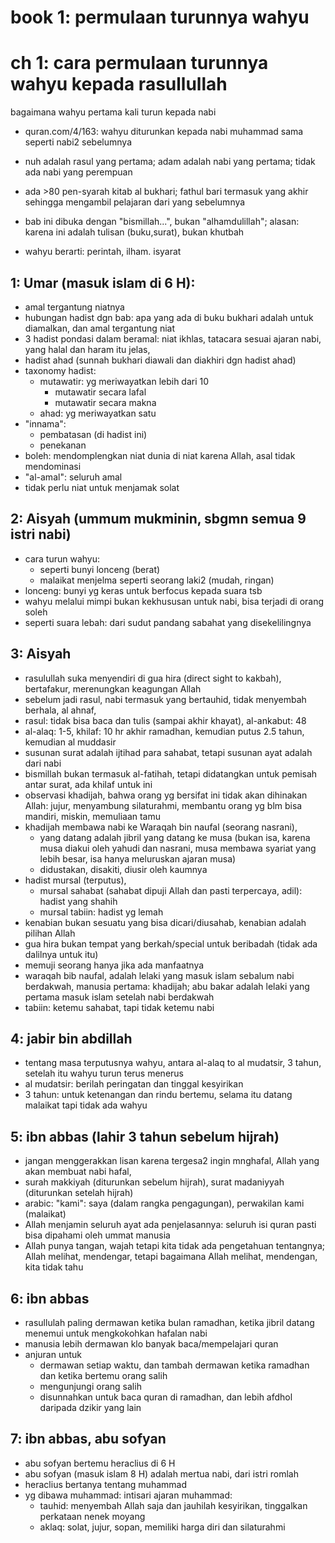 # book 1: permulaan turunnya wahyu

# ch 1: cara permulaan turunnya wahyu kepada rasullullah
bagaimana wahyu pertama kali turun kepada nabi

* quran.com/4/163:
wahyu diturunkan kepada nabi muhammad sama seperti nabi2 sebelumnya

* nuh adalah rasul yang pertama;
adam adalah nabi yang pertama;
tidak ada nabi yang perempuan

* ada >80 pen-syarah kitab al bukhari;
fathul bari termasuk yang akhir sehingga mengambil pelajaran dari yang sebelumnya

* bab ini dibuka dengan "bismillah...", bukan "alhamdulillah";
alasan: karena ini adalah tulisan (buku,surat), bukan khutbah

* wahyu berarti:
perintah, ilham. isyarat

## 1: Umar (masuk islam di 6 H):
* amal tergantung niatnya
* hubungan hadist dgn bab:
apa yang ada di buku bukhari adalah untuk diamalkan,
dan amal tergantung niat
* 3 hadist pondasi dalam beramal:
niat ikhlas,
tatacara sesuai ajaran nabi,
yang halal dan haram itu jelas,
* hadist ahad (sunnah bukhari diawali dan diakhiri dgn hadist ahad)
* taxonomy hadist:
  * mutawatir: yg meriwayatkan lebih dari 10
    * mutawatir secara lafal
    * mutawatir secara makna
  * ahad: yg meriwayatkan satu
* "innama":
  * pembatasan (di hadist ini)
  * penekanan
* boleh: mendomplengkan niat dunia di niat karena Allah,
asal tidak mendominasi
* "al-amal": seluruh amal
* tidak perlu niat untuk menjamak solat

## 2: Aisyah (ummum mukminin, sbgmn semua 9 istri nabi)
* cara turun wahyu:
  * seperti bunyi lonceng (berat)
  * malaikat menjelma seperti seorang laki2 (mudah, ringan)
* lonceng: bunyi yg keras untuk berfocus kepada suara tsb
* wahyu melalui mimpi bukan kekhususan untuk nabi, bisa terjadi di orang soleh
* seperti suara lebah: dari sudut pandang sabahat yang disekelilingnya

## 3: Aisyah
* rasulullah suka menyendiri di gua hira (direct sight to kakbah),
bertafakur, merenungkan keagungan Allah
* sebelum jadi rasul, nabi termasuk yang bertauhid, tidak menyembah berhala, al ahnaf,
* rasul: tidak bisa baca dan tulis (sampai akhir khayat), al-ankabut: 48
* al-alaq: 1-5, khilaf: 10 hr akhir ramadhan,
kemudian putus 2.5 tahun, kemudian al muddasir
* susunan surat adalah ijtihad para sahabat, tetapi
susunan ayat adalah dari nabi
* bismillah bukan termasuk al-fatihah, tetapi didatangkan untuk pemisah antar surat,
ada khilaf untuk ini
* observasi khadijah, bahwa orang yg bersifat ini tidak akan dihinakan Allah:
jujur,
menyambung silaturahmi,
membantu orang yg blm bisa mandiri, miskin,
memuliaan tamu
* khadijah membawa nabi ke Waraqah bin naufal (seorang nasrani),
  * yang datang adalah jibril yang datang ke musa
  (bukan isa, karena musa diakui oleh yahudi dan nasrani, musa membawa syariat yang lebih besar, isa hanya meluruskan ajaran musa)
  * didustakan, disakiti, diusir oleh kaumnya
* hadist mursal (terputus),
  * mursal sahabat (sahabat dipuji Allah dan pasti terpercaya, adil): hadist yang shahih
  * mursal tabiin: hadist yg lemah
* kenabian bukan sesuatu yang bisa dicari/diusahab, kenabian adalah pilihan Allah
* gua hira bukan tempat yang berkah/special untuk beribadah (tidak ada dalilnya untuk itu)
* memuji seorang hanya jika ada manfaatnya
* waraqah bib naufal, adalah lelaki yang masuk islam sebalum nabi berdakwah, manusia pertama: khadijah;
abu bakar adalah lelaki yang pertama masuk islam setelah nabi berdakwah
* tabiin: ketemu sahabat, tapi tidak ketemu nabi

## 4: jabir bin abdillah
* tentang masa terputusnya wahyu, antara al-alaq to al mudatsir, 3 tahun,
  setelah itu wahyu turun terus menerus
* al mudatsir:
  berilah peringatan dan tinggal kesyirikan
* 3 tahun: untuk ketenangan dan rindu bertemu,
  selama itu datang malaikat tapi tidak ada wahyu

## 5: ibn abbas (lahir 3 tahun sebelum hijrah)
* jangan menggerakkan lisan karena tergesa2 ingin mnghafal,
  Allah yang akan membuat nabi hafal,
* surah makkiyah (diturunkan sebelum hijrah), surat madaniyyah (diturunkan setelah hijrah)
* arabic: "kami": saya (dalam rangka pengagungan), perwakilan kami (malaikat)
* Allah menjamin seluruh ayat ada penjelasannya:
  seluruh isi quran pasti bisa dipahami oleh ummat manusia
* Allah punya tangan, wajah tetapi kita tidak ada pengetahuan tentangnya;
  Allah melihat, mendengar, tetapi bagaimana Allah melihat, mendengan, kita tidak tahu

## 6: ibn abbas
* rasullulah paling dermawan ketika bulan ramadhan,
  ketika jibril datang menemui untuk mengkokohkan hafalan nabi
* manusia lebih dermawan klo banyak baca/mempelajari quran
* anjuran untuk
  * dermawan setiap waktu, dan tambah dermawan ketika ramadhan dan ketika bertemu orang salih
  * mengunjungi orang salih
  * disunnahkan untuk baca quran di ramadhan, dan lebih afdhol daripada dzikir yang lain

## 7: ibn abbas, abu sofyan
* abu sofyan bertemu heraclius di 6 H
* abu sofyan (masuk islam 8 H) adalah mertua nabi, dari istri romlah
* heraclius bertanya tentang muhammad
* yg dibawa muhammad: intisari ajaran muhammad:
  * tauhid: menyembah Allah saja dan jauhilah kesyirikan, tinggalkan perkataan nenek moyang
  * aklaq: solat, jujur, sopan, memiliki harga diri dan silaturahmi
